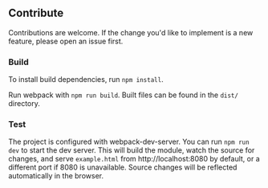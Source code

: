 ## Contribute
Contributions are welcome. If the change you'd like to implement is a new feature, please open an issue first.

### Build
To install build dependencies, run `npm install`.

Run webpack with `npm run build`. Built files can be found in the `dist/` directory.

### Test

The project is configured with webpack-dev-server. You can run `npm run dev` to start the dev server. This will build the module, watch the source for changes, and serve `example.html` from http://localhost:8080 by default, or a different port if 8080 is unavailable. Source changes will be reflected automatically in the browser.
